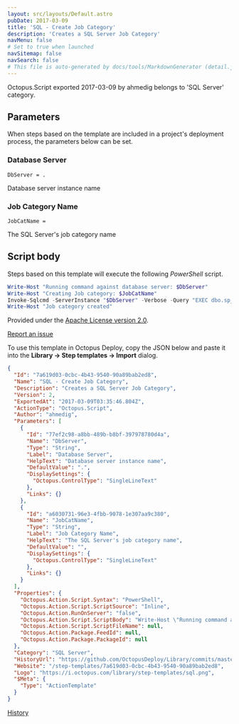 ```yaml
---
layout: src/layouts/Default.astro
pubDate: 2017-03-09
title: 'SQL - Create Job Category'
description: 'Creates a SQL Server Job Category'
navMenu: false
# Set to true when launched
navSitemap: false
navSearch: false
# This file is auto-generated by docs/tools/MarkdownGenerator (detail.js)
---
```


Octopus.Script exported 2017-03-09 by ahmedig belongs to 'SQL Server' category.

## Parameters

When steps based on the template are included in a project's deployment process, the parameters below can be set.


<div class="param">

### Database Server

`DbServer = .`

Database server instance name

</div>
        
<div class="param">

### Job Category Name

`JobCatName = `

The SQL Server's job category name

</div>
        

## Script body

Steps based on this template will execute the following *PowerShell* script.

```powershell
Write-Host "Running command against database server: $DbServer"
Write-Host "Creating Job category: $JobCatName"
Invoke-Sqlcmd -ServerInstance "$DbServer" -Verbose -Query "EXEC dbo.sp_add_category @class=N'JOB', @type=N'LOCAL', @name=N'$JobCatName';" -Database "msdb"
Write-Host "Job category created"
```

Provided under the [Apache License version 2.0](https://github.com/OctopusDeploy/Library/blob/master/LICENSE.txt).

[Report an issue](https://github.com/OctopusDeploy/Library/issues/new?assignees=&labels=&projects=&template=bug-report.yml&title=Issue%20with%20SQL%20-%20Create%20Job%20Category&step-template=SQL%20-%20Create%20Job%20Category)

<div class="get-json">

To use this template in Octopus Deploy, copy the JSON below and paste it into the **Library → Step templates → Import** dialog.

```json
{
  "Id": "7a619d03-0cbc-4b43-9540-90a89bab2ed8",
  "Name": "SQL - Create Job Category",
  "Description": "Creates a SQL Server Job Category",
  "Version": 2,
  "ExportedAt": "2017-03-09T03:35:46.804Z",
  "ActionType": "Octopus.Script",
  "Author": "ahmedig",
  "Parameters": [
    {
      "Id": "77ef2c98-a8bb-489b-b8bf-397978780d4a",
      "Name": "DbServer",
      "Type": "String",
      "Label": "Database Server",
      "HelpText": "Database server instance name",
      "DefaultValue": ".",
      "DisplaySettings": {
        "Octopus.ControlType": "SingleLineText"
      },
      "Links": {}
    },
    {
      "Id": "a6030731-96e3-4fbb-9078-1e307aa9c380",
      "Name": "JobCatName",
      "Type": "String",
      "Label": "Job Category Name",
      "HelpText": "The SQL Server's job category name",
      "DefaultValue": "",
      "DisplaySettings": {
        "Octopus.ControlType": "SingleLineText"
      },
      "Links": {}
    }
  ],
  "Properties": {
    "Octopus.Action.Script.Syntax": "PowerShell",
    "Octopus.Action.Script.ScriptSource": "Inline",
    "Octopus.Action.RunOnServer": "false",
    "Octopus.Action.Script.ScriptBody": "Write-Host \"Running command against database server: $DbServer\"\nWrite-Host \"Creating Job category: $JobCatName\"\nInvoke-Sqlcmd -ServerInstance \"$DbServer\" -Verbose -Query \"EXEC dbo.sp_add_category @class=N'JOB', @type=N'LOCAL', @name=N'$JobCatName';\" -Database \"msdb\"\nWrite-Host \"Job category created\"",
    "Octopus.Action.Script.ScriptFileName": null,
    "Octopus.Action.Package.FeedId": null,
    "Octopus.Action.Package.PackageId": null
  },
  "Category": "SQL Server",
  "HistoryUrl": "https://github.com/OctopusDeploy/Library/commits/master/step-templates//opt/buildagent/work/75443764cd38076d/step-templates/sql-create-job-category.json",
  "Website": "/step-templates/7a619d03-0cbc-4b43-9540-90a89bab2ed8",
  "Logo": "https://i.octopus.com/library/step-templates/sql.png",
  "$Meta": {
    "Type": "ActionTemplate"
  }
}
```

[History](https://github.com/OctopusDeploy/Library/commits/master/step-templates/https://github.com/OctopusDeploy/Library/commits/master/step-templates//opt/buildagent/work/75443764cd38076d/step-templates/sql-create-job-category.json)

</div>
